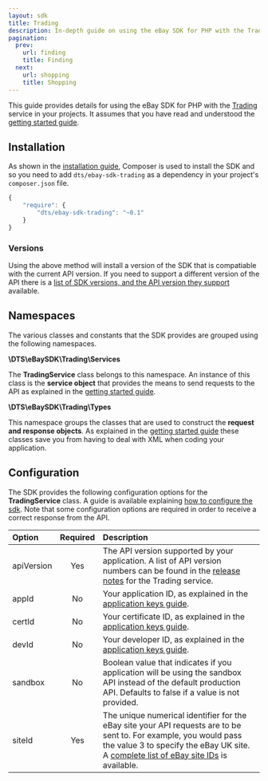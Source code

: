 ```yaml
---
layout: sdk
title: Trading
description: In-depth guide on using the eBay SDK for PHP with the Trading service.
pagination:
  prev:
    url: finding
    title: Finding
  next:
    url: shopping
    title: Shopping
---
```

This guide provides details for using the eBay SDK for PHP with the [Trading](http://developer.ebay.com/Devzone/guides/ebayfeatures/index.html) service in your projects. It assumes that you have read and understood the [getting started guide](/sdk/guides/getting_started.html).

## Installation

As shown in the [installation guide](/sdk/guides/installation.html), Composer is used to install the SDK and so you need to add `dts/ebay-sdk-trading` as a dependency in your project's `composer.json` file.

```javascript
{
    "require": {
        "dts/ebay-sdk-trading": "~0.1"
    }
}
```

### Versions

Using the above method will install a version of the SDK that is compatiable with the current API version. If you need to support a different version of the API there is a [list of SDK versions, and the API version they support](/sdk/guides/versions.html#trading) available.

## Namespaces

The various classes and constants that the SDK provides are grouped using the following namespaces.

**\DTS\eBaySDK\Trading\Services**

The **TradingService** class belongs to this namespace. An instance of this class is the **service object** that provides the means to send requests to the API as explained in the [getting started guide](/sdk/guides/getting_started.html#service-object).

**\DTS\eBaySDK\Trading\Types**

This namespace groups the classes that are used to construct the **request and response objects**. As explained in the [getting started guide](/sdk/guides/getting_started.html#request-object) these classes save you from having to deal with XML when coding your application.

## Configuration

The SDK provides the following configuration options for the **TradingService** class. A guide is available explaining [how to configure the sdk](/sdk/guides/configuring.html). Note that some configuration options are required in order to receive a correct response from the API.

| Option     | Required | Description |
|:-----------|:--------:|:------------|
| apiVersion | Yes      | The API version supported by your application. A list of API version numbers can be found in the [release notes](http://developer.ebay.com/DevZone/XML/docs/ReleaseNotes.html) for the Trading service. |
| appId      | No       | Your application ID, as explained in the [application keys guide](/sdk/guides/application_keys.html). |
| certId     | No       | Your certificate ID, as explained in the [application keys guide](/sdk/guides/application_keys.html). |
| devId      | No       | Your developer ID, as explained in the [application keys guide](/sdk/guides/application_keys.html). |
| sandbox   | No       | Boolean value that indicates if you application will be using the sandbox API instead of the default production API. Defaults to false if a value is not provided. |
| siteId     | Yes      | The unique numerical identifier for the eBay site your API requests are to be sent to. For example, you would pass the value 3 to specify the eBay UK site. A [complete list of eBay site IDs](http://developer.ebay.com/devzone/finding/Concepts/SiteIDToGlobalID.html) is available. |
